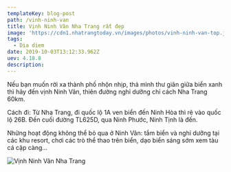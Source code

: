 ```yaml
---
templateKey: blog-post
path: /vinh-ninh-van
title: Vịnh Ninh Vân Nha Trang rất đẹp 
image: 'https://cdn1.nhatrangtoday.vn/images/photos/vinh-ninh-van-top.jpg?width=821&format=webp&quality=80' 
tags:
  - Dia diem
date: 2019-10-03T13:12:33.962Z
uev: 4.18.8
description: 
---
```


Nếu bạn muốn rời xa thành phố nhộn nhịp, thả mình thư giãn giữa biển xanh thì hãy đến vịnh Ninh Vân, thiên đường nghỉ dưỡng chỉ cách Nha Trang 60km.

Cách đi: Từ Nha Trang, đi quốc lộ 1A ven biển đến Ninh Hòa thì rẽ vào quốc lộ 26B. Đến cuối đường TL625D, qua Ninh Phước, Ninh Tịnh là đến.

Những hoạt động không thể bỏ qua ở Ninh Vân: tắm biển và nghỉ dưỡng tại các khu resort, chơi các trò thể thao trên biển, dạo biển sáng sớm xem tàu cá cập càng…

![Vịnh Ninh Vân Nha Trang](https://media-cdn.tripadvisor.com/media/photo-s/08/f1/07/bf/six-senses-ninh-van-bay.jpg "Vịnh Ninh Vân Nha Trang")

